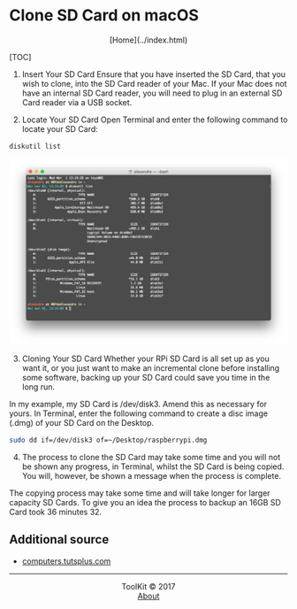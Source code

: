 # Clone SD Card on macOS
<center>[Home](../index.html)</center>

[TOC]

1. Insert Your SD Card
Ensure that you have inserted the SD Card, that you wish to clone, into the SD Card reader of your Mac. If your Mac does not have an internal SD Card reader, you will need to plug in an external SD Card reader via a USB socket.

2. Locate Your SD Card
Open Terminal and enter the following command to locate your SD Card:

```bash
diskutil list
```

![List](../img/diskutil_list.png "List")

3. Cloning Your SD Card
Whether your RPi SD Card is all set up as you want it, or you just want to make an incremental clone before installing some software, backing up your SD Card could save you time in the long run.

In my example, my SD Card is /dev/disk3. Amend this as necessary for yours. In Terminal, enter the following command to create a disc image (.dmg) of your SD Card on the Desktop.

```bash
sudo dd if=/dev/disk3 of=~/Desktop/raspberrypi.dmg
```

4. The process to clone the SD Card may take some time and you will not be shown any progress, in Terminal, whilst the SD Card is being copied. You will, however, be shown a message when the process is complete.

The copying process may take some time and will take longer for larger capacity SD Cards. To give you an idea the process to backup an 16GB SD Card took 36 minutes 32.

## Additional source
* [computers.tutsplus.com](https://computers.tutsplus.com/articles/how-to-clone-raspberry-pi-sd-cards-using-the-command-line-in-os-x--mac-59911)



***

<center>ToolKit © 2017</center><center><a href="http://alexandre-ducobu.esy.es/En">About</a> </center>
